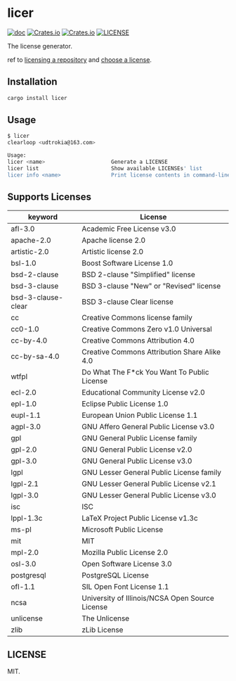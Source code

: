 # licer
[![doc](https://img.shields.io/badge/0.1.0-docs-green.svg)](https://docs.rs/licer/)
[![Crates.io](https://img.shields.io/crates/v/licer.svg)](https://crates.io/crates/licer)
[![Crates.io](https://img.shields.io/crates/d/licer.svg)](https://crates.io/crates/licer)
[![LICENSE](https://img.shields.io/crates/l/licer.svg)](https://choosealicense.com/licenses/mit/)

The license generator.

ref to [licensing a repository][0] and [choose a license][1].

## Installation

```sh
cargo install licer
```

## Usage

```sh
$ licer
clearloop <udtrokia@163.com>

Usage:
licer <name>                     Generate a LICENSE
licer list                       Show available LICENSEs' list
licer info <name>                Print license contents in command-line
```

## Supports Licenses
| keyword            | License                                         |
|--------------------|-------------------------------------------------|
| afl-3.0            | Academic Free License v3.0                      |
| apache-2.0         | Apache license 2.0                              |
| artistic-2.0       | Artistic license 2.0                            |
| bsl-1.0            | Boost Software License 1.0                      |
| bsd-2-clause       | BSD 2-clause "Simplified" license               |
| bsd-3-clause       | BSD 3-clause "New" or "Revised" license         |
| bsd-3-clause-clear | BSD 3-clause Clear license                      |
| cc                 | Creative Commons license family                 |
| cc0-1.0            | Creative Commons Zero v1.0 Universal            |
| cc-by-4.0          | Creative Commons Attribution 4.0                |
| cc-by-sa-4.0       | Creative Commons Attribution Share Alike 4.0    |
| wtfpl              | Do What The F*ck You Want To Public License     |
| ecl-2.0            | Educational Community License v2.0              |
| epl-1.0            | Eclipse Public License 1.0                      |
| eupl-1.1           | European Union Public License 1.1               |
| agpl-3.0           | GNU Affero General Public License v3.0          |
| gpl                | GNU General Public License family               |
| gpl-2.0            | GNU General Public License v2.0                 |
| gpl-3.0            | GNU General Public License v3.0                 |
| lgpl               | GNU Lesser General Public License family        |
| lgpl-2.1           | GNU Lesser General Public License v2.1          |
| lgpl-3.0           | GNU Lesser General Public License v3.0          |
| isc                | ISC                                             |
| lppl-1.3c          | LaTeX Project Public License v1.3c              |
| ms-pl              | Microsoft Public License                        |
| mit                | MIT                                             |
| mpl-2.0            | Mozilla Public License 2.0                      |
| osl-3.0            | Open Software License 3.0                       |
| postgresql         | PostgreSQL License                              |
| ofl-1.1            | SIL Open Font License 1.1                       |
| ncsa               | University of Illinois/NCSA Open Source License |
| unlicense          | The Unlicense                                   |
| zlib               | zLib License                                    |

## LICENSE
MIT.


[0]: https://help.github.com/en/github/creating-cloning-and-archiving-repositories/licensing-a-repository
[1]: https://choosealicense.com/appendix/
